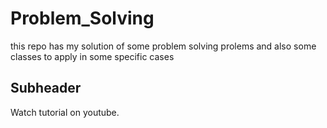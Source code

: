 # Problem_Solving

this repo has my solution of some problem solving prolems and also some classes to apply in some specific cases

## Subheader

Watch tutorial on youtube.


